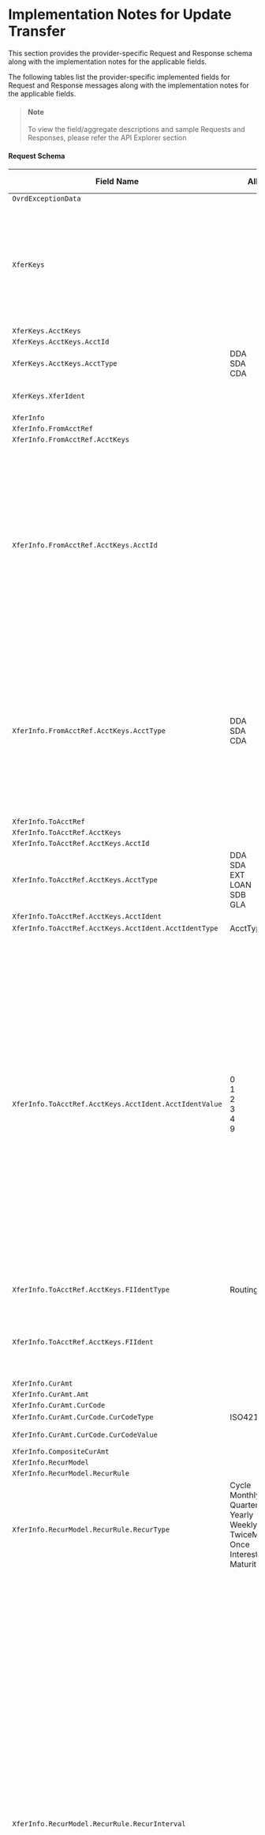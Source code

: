 # Implementation Notes for Update Transfer
This section provides the provider-specific Request and Response schema along with the implementation notes for the applicable fields.
<!-- 
type: tab 
titles: Premier, Precision, Signature, DNA, 
-->


The following tables list the provider-specific implemented fields for Request and Response messages along with the implementation notes for the applicable fields. 


<!-- theme: info -->
> #### Note
> 
> To view the field/aggregate descriptions and sample Requests and Responses, please refer the API Explorer section


#### Request Schema
|Field Name|Allowed Values|Implementation Note|
|----|----|----|
|`OvrdExceptionData`|||
|`XferKeys`||For service provider, Transfer Identifier is the combination of Account Number (of account debited), Account Type and Addenda Number|
|`XferKeys.AcctKeys`|||
|`XferKeys.AcctKeys.AcctId`|||
|`XferKeys.AcctKeys.AcctType`|DDA<br>SDA<br>CDA||
|`XferKeys.XferIdent`||This field refers to the addenda number.|
|`XferInfo`|||
|`XferInfo.FromAcctRef`|||
|`XferInfo.FromAcctRef.AcctKeys`|||
|`XferInfo.FromAcctRef.AcctKeys.AcctId`||Account Number (of debited account) is part of Transfer Identifier and cannot be updated. If a different Account Number is to be used for transfer, then a new request for transfer is required to create with the desired Account Number.|
|`XferInfo.FromAcctRef.AcctKeys.AcctType`|DDA<br>SDA<br>CDA|Account Type (of debited account) is part of Transfer Identifier and cannot be updated. If a different Account Type is to be used for transfer, then a new request for transfer is required to create with the desired Account Type.|
|`XferInfo.ToAcctRef`|||
|`XferInfo.ToAcctRef.AcctKeys`|||
|`XferInfo.ToAcctRef.AcctKeys.AcctId`|||
|`XferInfo.ToAcctRef.AcctKeys.AcctType`|DDA<br>SDA<br>EXT<br>LOAN<br>SDB<br>GLA<br>|EXT refers to an external account.|
|`XferInfo.ToAcctRef.AcctKeys.AcctIdent`|||
|`XferInfo.ToAcctRef.AcctKeys.AcctIdent.AcctIdentType`|AcctTypeCode||
|`XferInfo.ToAcctRef.AcctKeys.AcctIdent.AcctIdentValue`|0<br>1<br>2<br>3<br>4<br>9|***Conditionally Required**<br><br>This field is required if, credit to account type is external. <br>Valid values for DDA are:<br>0 = None<br>1 = Demand Deposit<br>2 = Savings<br>3 = Vendor (BPM)<br>4 = Loan<br>Valid values for SDA are:<br>0 = None<br>1 = Demand Deposit<br>2 = Savings<br>3 = Vendor (BPM)<br>4 = Loan<br>9 =Check<br>Valid values for CDA are:<br>0 = None<br>1 = Demand Deposit<br>2 = Savings<br>9 =Check|
|`XferInfo.ToAcctRef.AcctKeys.FIIdentType`|RoutingNum|This field is used for routing numbers.|
|`XferInfo.ToAcctRef.AcctKeys.FIIdent`||***Conditionally Required**<br><br>This is a mandatory field if, account type is external.|
|`XferInfo.CurAmt`|||
|`XferInfo.CurAmt.Amt`|||
|`XferInfo.CurAmt.CurCode`|||
|`XferInfo.CurAmt.CurCode.CurCodeType`|ISO4217-Alpha||
|`XferInfo.CurAmt.CurCode.CurCodeValue`||Only USD is supported.|
|`XferInfo.CompositeCurAmt`|||
|`XferInfo.RecurModel`|||
|`XferInfo.RecurModel.RecurRule`|||
|`XferInfo.RecurModel.RecurRule.RecurType`|Cycle<br>Monthly<br>Quarterly<br>Yearly<br>Weekly<br>TwiceMonthly<br>Once <br>InterestCycle<br>Maturity<br><br>||
|`XferInfo.RecurModel.RecurRule.RecurInterval`||<br>Following values can be used for RecurInterval and relevant RecurType:<br><br>RecurInterval is not required if RecurType value is 'once'.<br>For RecuwrType based on cycle, use values between 001-999 to express cycle number.<br><br>For RecurType based  on months, use "1" for Monthly , "3" for Quarterly, "2" for BiMonthly or "6" for SemiAnnually intervals.<br><br>For RecurType based on quarter, use "1" for Quarterly interval.<br><br>For RecurType based on weeks, use "1"  for Weekly or "2" for BiWeekly intervals.<br><br>For Recurrence Type based on years, use value "1"  for Yearly.|
|`XferInfo.RecurModel.RecurRule.DayOfMonth`||***Conditionally Required**<br><br>This field is required if, transfer frequency is Twice Monthly. Values represent the first day withing a month at which transfer occurs.<br>Valid values are:<br>'1'=1st and 16th of the month<br>'2'=2nd and 17th of the month<br>'3'=3rd and 18th of the month<br>'4'=4th and 19th of the month<br>'5'=5th and 20th of the month<br>'6'=6th and 21th of the month<br>'7'=7th and 22th of the month<br>'8'=8th and 23th of the month<br>'9'=9th and 24th of the month<br>'10'=10th and 25th of the month<br>'11'=11th and 26th of the month<br>'12'=12th and 27th of the month<br>'13'=13th and 28th of the month<br>'14'=14th and 29th of the month<br>'15'=15th and 30th of the month (end of month in 31 das month)|
|`XferInfo.RecurModel.RecurRule.RecurStartDate`|Can not be sent if recurrence type is Cycle|This field refers to the next transfer date.<br>Service provider either supports Cycle or RecurStartDate for modifying a transfer, and both cannot be sent in the request.|
|`XferInfo.RecurModel.RecurRule.RecurEndDate`||This field can be used instead of Occurences.|
|`XferInfo.RelationshipMgr`|||
|`XferInfo.RelationshipMgr.RelationshipMgrIdent`||This field refers to client-defined responsibility code to identify the officer responsible for an account. Values that can be provided are, 000-999.|
|`XferInfo.RelationshipMgr.RelationshipRole`|Officer||
|`XferInfo.ReportGroupCode`||This field refers to client-defined miscellaneous code used to group the portfolios primarily as selection criteria for reporting. Values that can be provided are, 000-999.|
|`XferInfo.ExtendedXferData`|||
|`XferInfo.ExtendedXferData.XferAmtCode`|Fixed<br>Variable<br>IntPlusDistribution<br>BalanceMinusDistribution||
|`XferInfo.ExtendedXferData.ACHEntryClass`|PPD<br>CCD<br>WEB<br>CIE||
|`XferInfo.ExtendedXferData.NoticeData`|||
|`XferInfo.ExtendedXferData.NoticeData.NoticeType`|ACHNotice<br>RegularNotice||
|`XferInfo.ExtendedXferData.NoticeData.NoticeOption`|||
|`XferInfo.ExtendedXferData.ForcePostInd`|true<br>false||
|`XferInfo.ExtendedXferData.FeeIdent`||This field refers to transfer charge code to identify one out of 999 transfer fee codes from DDA fee specifications.|
|`XferInfo.ExtendedXferData.PostingPriority`|First<br>Last|This field refers to priority code and indicates the posting sequence of a recurring transfer in relation to other (check) transactions.|
|`XferInfo.RefData`|||
|`XferInfo.RefData.RefType`|PayorDesc<br>XferDesc<br>PayeeDesc<br>TranCode|XferDesc refer to the description of transfer. Description is printed on reports, statement inquiries and customer notification.<br>PayorDesc refers to Payor identification.<br><br>PayeeDesc refers to vendor number. VendorNumber is required when the ‘To Account’ type is Ext (External account) and External account type is Vendor (BPM).|
|`XferInfo.RefData.RefDesc`|||
|`XferInfo.LastXferDt`|||
|`XferInfo.LastXferAmt`|||
#### Response Schema
|Field Name|Allowed Values|Implementation Note|
|----|----|----|
|`Status`|||
|`XferStatusRec`|||
|`XferStatusRec.XferKeys`|||
|`XferStatusRec.XferStatus`|||
|`XferStatusRec.XferStatus.XferStatusCode`|||
|`XferStatusRec.XferStatus.EffDt`|||
|`XferStatusRec.XferKeys.AcctKeys`|||
|`XferStatusRec.XferKeys.AcctKeys.AcctId`|||
|`XferStatusRec.XferKeys.AcctKeys.AcctType`|DDA<br>SDA<br>CDA||
|`XferStatusRec.XferKeys.XferIdent`||This field refers to the addenda number.|
<!-- type: tab -->


#### Coming soon!
We are working on developing content for this section. Stay tuned for more updates. 


<!-- type: tab -->


#### Coming soon!
We are working on developing content for this section. Stay tuned for more updates. 


<!-- type: tab -->


#### Coming soon!
We are working on developing content for this section. Stay tuned for more updates. 


<!-- type: tab-end -->
